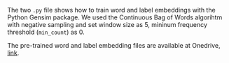 The two ```.py``` file shows how to train word and label embeddings with the Python Gensim package. We used the Continuous Bag of Words algorihtm with negative sampling and set window size as 5, mininum frequency threshold (```min_count```) as 0.

The pre-trained word and label embedding files are available at Onedrive, [link](https://onedrive.live.com/?authkey=%21ACZVuCnEV2zDKow&id=22F95C44F607EC5B%21255141&cid=22F95C44F607EC5B).
